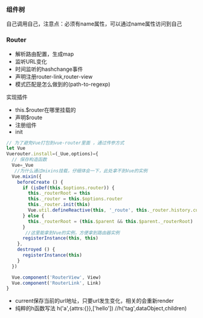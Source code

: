 ### 组件树
自己调用自己，注意点：必须有name属性，可以通过name属性访问到自己

### Router
- 解析路由配置，生成map
- 监听URL变化
- 时间监听的hashchange事件
- 声明注册router-link,router-view
- 模式匹配是怎么做到的(path-to-regexp)


实现插件
- this.$router在哪里挂载的
- 声明$route
- 注册组件
- init
```javascript
// 为了避免Vue打包到vue-router里面 ，通过传参方式
let Vue
Vuerouter.install=(_Uue,options)={
  // 保存构造函数
  Vue=_Vue
   //为什么通过mixins挂载，仔细体会一下，此处拿不到Vue的实例
  Vue.mixin({
    beforeCreate () {
      if (isDef(this.$options.router)) {
        this._routerRoot = this
        this._router = this.$options.router
        this._router.init(this)
        Vue.util.defineReactive(this, '_route', this._router.history.current)
      } else {
        this._routerRoot = (this.$parent && this.$parent._routerRoot) || this
      }
       //这里能拿到Vue的实例，方便拿到路由器实例
      registerInstance(this, this)
    },
    destroyed () {
      registerInstance(this)
    }
  })

  Vue.component('RouterView', View)
  Vue.component('RouterLink', Link)
}
```

- current保存当前的url地址，只要url发生变化，相关的会重新render
- 纯粹的h函数写法  h('a',{attrs:{}},['hello']) //h('tag',dataObject,children)
